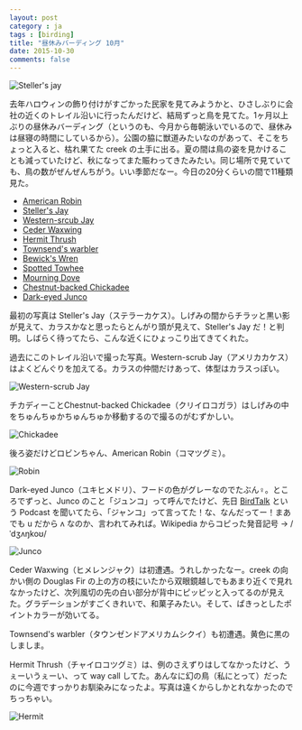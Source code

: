 ```yaml
---
layout: post
category : ja
tags : [birding]
title: "昼休みバーディング 10月"
date: 2015-10-30
comments: false
---
```


![Steller's jay](https://lh3.googleusercontent.com/2PcLqYQlCBme0IZ-7S1LJ-cWkcSshVHYZl-FUJEsfSvI=w1200-h800-p-no)

去年ハロウィンの飾り付けがすごかった民家を見てみようかと、ひさしぶりに会社の近くのトレイル沿いに行ったんだけど、結局ずっと鳥を見てた。1ヶ月以上ぶりの昼休みバーディング（というのも、今月から毎朝泳いでいるので、昼休みは昼寝の時間にしているから）。公園の脇に獣道みたいなのがあって、そこをちょっと入ると、枯れ果てた creek の土手に出る。夏の間は鳥の姿を見かけることも減っていたけど、秋になってまた賑わってきたみたい。同じ場所で見ていても、鳥の数がぜんぜんちがう。いい季節だなー。今日の20分くらいの間で11種類見た。

* [American Robin](https://www.audubon.org/field-guide/bird/american-robin)
* [Steller's Jay](https://www.audubon.org/field-guide/bird/stellers-jay)
* [Western-srcub Jay](https://www.audubon.org/field-guide/bird/western-scrub-jay)
* [Ceder Waxwing](https://www.audubon.org/field-guide/bird/cedar-waxwing)
* [Hermit Thrush](https://www.audubon.org/field-guide/bird/hermit-thrush)
* [Townsend's warbler](https://www.audubon.org/field-guide/bird/townsends-warbler)
* [Bewick's Wren](https://www.audubon.org/field-guide/bird/bewicks-wren)
* [Spotted Towhee](https://www.audubon.org/field-guide/bird/spotted-towhee)
* [Mourning Dove](https://www.audubon.org/field-guide/bird/mourning-dove)
* [Chestnut-backed Chickadee](https://www.audubon.org/field-guide/bird/chestnut-backed-chickadee)
* [Dark-eyed Junco](https://www.audubon.org/field-guide/bird/dark-eyed-junco)

最初の写真は Steller's Jay（ステラーカケス）。しげみの間からチラッと黒い影が見えて、カラスかなと思ったらとんがり頭が見えて、Steller's Jay だ！と判明。しばらく待ってたら、こんな近くにひょっこり出てきてくれた。

過去にこのトレイル沿いで撮った写真。Western-scrub Jay（アメリカカケス）はよくどんぐりを加えてる。カラスの仲間だけあって、体型はカラスっぽい。

![Western-scrub Jay](https://lh3.googleusercontent.com/6SgqsjONtLGKFKi4vlxzWV7AmFGSvvr_noHqyQWEG1tl=w1200-h800-p-no)

チカディーことChestnut-backed Chickadee（クリイロコガラ）はしげみの中をちゅんちゅかちゅんちゅか移動するので撮るのがむずかしい。

![Chickadee](https://lh3.googleusercontent.com/gq_AcfIQ9Vxhn5SOeMCWRac_foerx7SXJUoLoUZChzdp=w1200-h800-p-no)

後ろ姿だけどロビンちゃん、American Robin（コマツグミ）。

![Robin](https://lh3.googleusercontent.com/qwUUeiAYJ8Gzj0ZA0v1D2pWDEGUduSKnU27VZHF-quEF=w1200-h800-p-no)

Dark-eyed Junco（ユキヒメドリ）、フードの色がグレーなのでたぶん♀。ところでずっと、Junco のこと「ジュンコ」って呼んでたけど、先日 [BirdTalk](http://birdtalk.podbean.com/) という Podcast を聞いてたら、「ジャンコ」って言ってた！な、なんだってー！まあでも u だから ʌ なのか、言われてみれば。Wikipedia からコピった発音記号 → /ˈdʒʌŋkoʊ/
 
![Junco](https://lh3.googleusercontent.com/bVtrIXCQt7Hqb6t0rIu2jpx08hNIZxNDEcEiGngKVZBn=w1200-h800-p-no)

Ceder Waxwing（ヒメレンジャク）は初遭遇。うれしかったなー。creek の向かい側の Douglas Fir の上の方の枝にいたから双眼鏡越しでもあまり近くで見れなかったけど、次列風切の先の白い部分が背中にピッピッと入ってるのが見えた。グラデーションがすごくきれいで、和菓子みたい。そして、ぱきっとしたポイントカラーが効いてる。

Townsend's warbler（タウンゼンドアメリカムシクイ）も初遭遇。黄色に黒のしましま。

Hermit Thrush（チャイロコツグミ）は、例のさえずりはしてなかったけど、うぇーいうぇーい、って way call してた。あんなに幻の鳥（私にとって）だったのに今週ですっかりお馴染みになったよ。写真は遠くからしかとれなかったのでちっちゃい。

![Hermit](https://lh3.googleusercontent.com/-eYTZOZBAOZw/VqhenSXph3I/AAAAAAADPSA/-4-ssWUlrvw/s800-Ic42/DSC00399.JPG)

